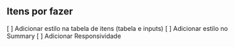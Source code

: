 ## Itens por fazer

[ ] Adicionar estilo na tabela de itens (tabela e inputs)
[ ] Adicionar estilo no Summary
[ ] Adicionar Responsividade